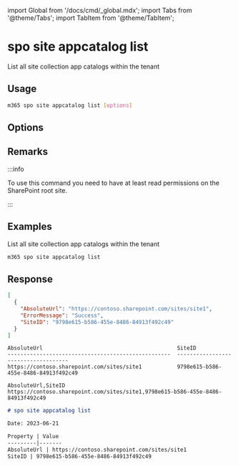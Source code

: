 <!-- DISCLAIMER: All secrets, passwords, and sensitive values in this document are examples only and not real credentials. -->
import Global from '/docs/cmd/_global.mdx';
import Tabs from '@theme/Tabs';
import TabItem from '@theme/TabItem';

# spo site appcatalog list

List all site collection app catalogs within the tenant

## Usage

```sh
m365 spo site appcatalog list [options]
```

## Options

<Global />

## Remarks

:::info

To use this command you need to have at least read permissions on the SharePoint root site.

:::

## Examples

List all site collection app catalogs within the tenant

```sh
m365 spo site appcatalog list
```

## Response

<Tabs>
  <TabItem value="JSON">

  ```json
  [
    {
      "AbsoluteUrl": "https://contoso.sharepoint.com/sites/site1",
      "ErrorMessage": "Success",
      "SiteID": "9798e615-b586-455e-8486-84913f492c49"
    }
  ]
  ```

  </TabItem>
  <TabItem value="Text">

  ```text
  AbsoluteUrl                                          SiteID
  ---------------------------------------------------  ------------------------------------
  https://contoso.sharepoint.com/sites/site1           9798e615-b586-455e-8486-84913f492c49
  ```

  </TabItem>
  <TabItem value="CSV">

  ```csv
  AbsoluteUrl,SiteID
  https://contoso.sharepoint.com/sites/site1,9798e615-b586-455e-8486-84913f492c49
  ```

  </TabItem>
  <TabItem value="Markdown">

  ```md
  # spo site appcatalog list

  Date: 2023-06-21

  Property | Value
  ---------|-------
  AbsoluteUrl | https://contoso.sharepoint.com/sites/site1
  SiteID | 9798e615-b586-455e-8486-84913f492c49
  ```

  </TabItem>
</Tabs>
